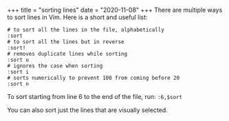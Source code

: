 +++
title = "sorting lines"
date = "2020-11-08"
+++
There are multiple ways to sort lines in Vim. Here is a short and useful list:

```vim
# to sort all the lines in the file, alphabetically
:sort
# to sort all the lines but in reverse
:sort!
# removes duplicate lines while sorting
:sort u
# ignores the case when sorting
:sort i
# sorts numerically to prevent 100 from coming before 20
:sort n
```

To sort starting from line 6 to the end of the file, run: `:6,$sort`

You can also sort just the lines that are visually selected.

